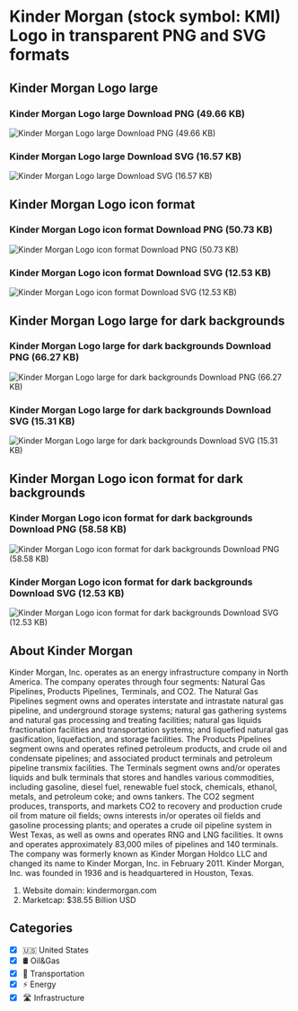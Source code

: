 # Kinder Morgan (stock symbol: KMI) Logo in transparent PNG and SVG formats

## Kinder Morgan Logo large

### Kinder Morgan Logo large Download PNG (49.66 KB)

![Kinder Morgan Logo large Download PNG (49.66 KB)](/img/orig/KMI_BIG-cc1885bd.png)

### Kinder Morgan Logo large Download SVG (16.57 KB)

![Kinder Morgan Logo large Download SVG (16.57 KB)](/img/orig/KMI_BIG-fd3e6878.svg)

## Kinder Morgan Logo icon format

### Kinder Morgan Logo icon format Download PNG (50.73 KB)

![Kinder Morgan Logo icon format Download PNG (50.73 KB)](/img/orig/KMI-e95eaf34.png)

### Kinder Morgan Logo icon format Download SVG (12.53 KB)

![Kinder Morgan Logo icon format Download SVG (12.53 KB)](/img/orig/KMI-93f532ae.svg)

## Kinder Morgan Logo large for dark backgrounds

### Kinder Morgan Logo large for dark backgrounds Download PNG (66.27 KB)

![Kinder Morgan Logo large for dark backgrounds Download PNG (66.27 KB)](/img/orig/KMI_BIG.D-aa9f2fa8.png)

### Kinder Morgan Logo large for dark backgrounds Download SVG (15.31 KB)

![Kinder Morgan Logo large for dark backgrounds Download SVG (15.31 KB)](/img/orig/KMI_BIG.D-32205df6.svg)

## Kinder Morgan Logo icon format for dark backgrounds

### Kinder Morgan Logo icon format for dark backgrounds Download PNG (58.58 KB)

![Kinder Morgan Logo icon format for dark backgrounds Download PNG (58.58 KB)](/img/orig/KMI.D-25b3c166.png)

### Kinder Morgan Logo icon format for dark backgrounds Download SVG (12.53 KB)

![Kinder Morgan Logo icon format for dark backgrounds Download SVG (12.53 KB)](/img/orig/KMI.D-b5b57d84.svg)

## About Kinder Morgan

Kinder Morgan, Inc. operates as an energy infrastructure company in North America. The company operates through four segments: Natural Gas Pipelines, Products Pipelines, Terminals, and CO2. The Natural Gas Pipelines segment owns and operates interstate and intrastate natural gas pipeline, and underground storage systems; natural gas gathering systems and natural gas processing and treating facilities; natural gas liquids fractionation facilities and transportation systems; and liquefied natural gas gasification, liquefaction, and storage facilities. The Products Pipelines segment owns and operates refined petroleum products, and crude oil and condensate pipelines; and associated product terminals and petroleum pipeline transmix facilities. The Terminals segment owns and/or operates liquids and bulk terminals that stores and handles various commodities, including gasoline, diesel fuel, renewable fuel stock, chemicals, ethanol, metals, and petroleum coke; and owns tankers. The CO2 segment produces, transports, and markets CO2 to recovery and production crude oil from mature oil fields; owns interests in/or operates oil fields and gasoline processing plants; and operates a crude oil pipeline system in West Texas, as well as owns and operates RNG and LNG facilities. It owns and operates approximately 83,000 miles of pipelines and 140 terminals. The company was formerly known as Kinder Morgan Holdco LLC and changed its name to Kinder Morgan, Inc. in February 2011. Kinder Morgan, Inc. was founded in 1936 and is headquartered in Houston, Texas.

1. Website domain: kindermorgan.com
2. Marketcap: $38.55 Billion USD


## Categories
- [x] 🇺🇸 United States
- [x] 🛢 Oil&Gas
- [x] 🚚 Transportation
- [x] ⚡ Energy
- [x] 🛣️ Infrastructure
